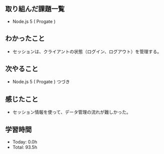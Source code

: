 ## 取り組んだ課題一覧
- Node.js 5 ( Progate )
## わかったこと
- セッションは、クライアントの状態（ログイン、ログアウト）を管理する。
## 次やること
- Node.js 5 ( Progate ) つづき
## 感じたこと
- セッション情報を使って、データ管理の流れが難しかった。
## 学習時間
- Today: 0.0h
- Total: 93.5h
